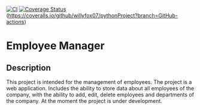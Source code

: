 [![CI](https://github.com/willyfox07/Employees_data_baset/actions/workflows/main.yml/badge.svg)](https://github.com/willyfox07/Employees_data_base/actions/workflows/main.yml)
[![Coverage Status](https://coveralls.io/repos/github/willyfox07/Employees_data_base/badge.svg?branch=main)](https://coveralls.io/github/willyfox07/Employees_data_base?branch=main)(https://coveralls.io/github/willyfox07/pythonProject?branch=GitHub-actions)

# Employee Manager

## Description

This project is intended for the management of  employees.
The project is a web application.
Includes the ability to store data about all employees of the company, with the ability to add, edit, delete employees and departments of the company.
At the moment the project is under development.


